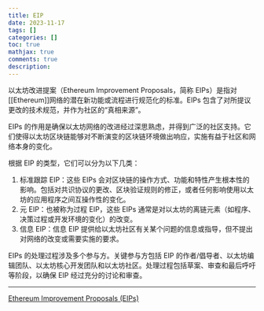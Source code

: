 ```yaml
---
title: EIP
date: 2023-11-17
tags: []
categories: []
toc: true
mathjax: true
comments: true
description: 
---
```


以太坊改进提案（Ethereum Improvement Proposals，简称 EIPs）是指对[[Ethereum]]网络的潜在新功能或流程进行规范化的标准。EIPs 包含了对所提议更改的技术规范，并作为社区的“真相来源”。

EIPs 的作用是确保以太坊网络的改进经过深思熟虑，并得到广泛的社区支持。它们使得以太坊区块链能够对不断演变的区块链环境做出响应，实施有益于社区和网络本身的变化。

根据 EIP 的类型，它们可以分为以下几类：

1. 标准跟踪 EIP：这些 EIPs 会对区块链的操作方式、功能和特性产生根本性的影响。包括对共识协议的更改、区块验证规则的修正，或者任何影响使用以太坊的应用程序之间互操作性的变化。
2. 元 EIP：也被称为过程 EIP，这些 EIPs 通常是对以太坊的离链元素（如程序、决策过程或开发环境的变化）的改变。
3. 信息 EIP：信息 EIP 提供给以太坊社区有关某个问题的信息或指导，但不提出对网络的改变或需要实施的要求。

EIPs 的处理过程涉及多个参与方。关键参与方包括 EIP 的作者/倡导者、以太坊编辑团队、以太坊核心开发团队和以太坊社区。处理过程包括草案、审查和最后呼吁等阶段，以确保 EIP 经过充分的讨论和审查。

---

[Ethereum Improvement Proposals (EIPs)](https://ethereum.org/en/eips/)
